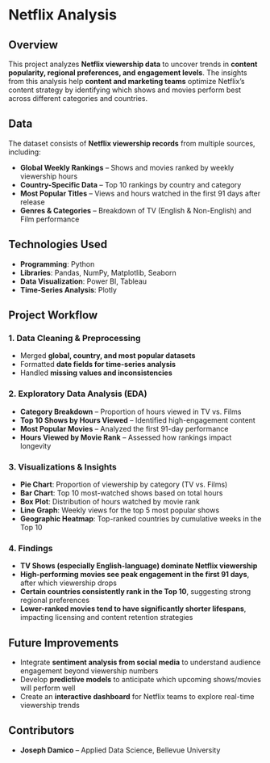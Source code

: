 # Netflix Analysis  

## Overview  
This project analyzes **Netflix viewership data** to uncover trends in **content popularity, regional preferences, and engagement levels**. The insights from this analysis help **content and marketing teams** optimize Netflix’s content strategy by identifying which shows and movies perform best across different categories and countries.  

## Data  
The dataset consists of **Netflix viewership records** from multiple sources, including:  
- **Global Weekly Rankings** – Shows and movies ranked by weekly viewership hours  
- **Country-Specific Data** – Top 10 rankings by country and category  
- **Most Popular Titles** – Views and hours watched in the first 91 days after release  
- **Genres & Categories** – Breakdown of TV (English & Non-English) and Film performance  

## Technologies Used  
- **Programming**: Python  
- **Libraries**: Pandas, NumPy, Matplotlib, Seaborn  
- **Data Visualization**: Power BI, Tableau  
- **Time-Series Analysis**: Plotly  

## Project Workflow  
### 1. Data Cleaning & Preprocessing  
- Merged **global, country, and most popular datasets**  
- Formatted **date fields for time-series analysis**  
- Handled **missing values and inconsistencies**  

### 2. Exploratory Data Analysis (EDA)  
- **Category Breakdown** – Proportion of hours viewed in TV vs. Films  
- **Top 10 Shows by Hours Viewed** – Identified high-engagement content  
- **Most Popular Movies** – Analyzed the first 91-day performance  
- **Hours Viewed by Movie Rank** – Assessed how rankings impact longevity  

### 3. Visualizations & Insights  
- **Pie Chart**: Proportion of viewership by category (TV vs. Films)  
- **Bar Chart**: Top 10 most-watched shows based on total hours  
- **Box Plot**: Distribution of hours watched by movie rank  
- **Line Graph**: Weekly views for the top 5 most popular shows  
- **Geographic Heatmap**: Top-ranked countries by cumulative weeks in the Top 10  

### 4. Findings  
- **TV Shows (especially English-language) dominate Netflix viewership**  
- **High-performing movies see peak engagement in the first 91 days**, after which viewership drops  
- **Certain countries consistently rank in the Top 10**, suggesting strong regional preferences  
- **Lower-ranked movies tend to have significantly shorter lifespans**, impacting licensing and content retention strategies  

## Future Improvements  
- Integrate **sentiment analysis from social media** to understand audience engagement beyond viewership numbers  
- Develop **predictive models** to anticipate which upcoming shows/movies will perform well  
- Create an **interactive dashboard** for Netflix teams to explore real-time viewership trends  

## Contributors  
- **Joseph Damico** – Applied Data Science, Bellevue University  
